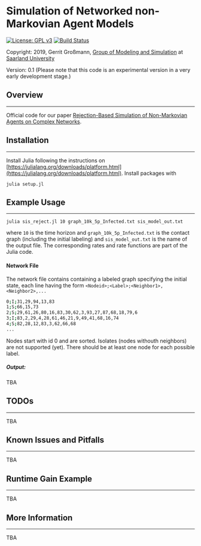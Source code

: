 
# Simulation of Networked non-Markovian Agent Models
[![License: GPL v3](https://img.shields.io/badge/License-GPL%20v3-blue.svg)](http://www.gnu.org/licenses/gpl-3.0)
[![Build Status](https://travis-ci.com/gerritgr/non-markovian-simulation.svg?branch=master)](https://travis-ci.com/gerritgr/non-markovian-simulation)

Copyright: 2019, Gerrit Großmann, [Group of Modeling and Simulation](https://mosi.uni-saarland.de/) at [Saarland University](http://www.cs.uni-saarland.de/)

Version: 0.1 (Please note that this code is an experimental version in a very early development stage.)
## Overview
------------------
Official code for our paper [Rejection-Based Simulation of Non-Markovian Agents on Complex Networks](https://www.researchgate.net/publication/335841274_Rejection-Based_Simulation_of_Non-Markovian_Agents_on_Complex_Networks). 

## Installation
------------------
Install Julia following the instructions on [https://julialang.org/downloads/platform.html](https://julialang.org/downloads/platform.html). 
Install packages with 
```console
julia setup.jl
```
## Example Usage
-----------------
```console
julia sis_reject.jl 10 graph_10k_5p_Infected.txt sis_model_out.txt
```
where `10` is the time horizon and `graph_10k_5p_Infected.txt` is the contact graph (including the initial labeling)
and `sis_model_out.txt` is the name of the output file.
The corresponding rates and rate functions are part of the Julia code.

#### Network File 
The network file contains containing a labeled graph specifying the initial state, each line having the form `<Nodeid>;<Label>;<Neighbor1>,<Neighbor2>,...`
```sh
0;I;31,29,94,13,83
1;S;66,15,73
2;S;29,61,26,80,16,83,30,62,3,93,27,87,68,18,79,6
3;I;83,2,29,4,28,61,46,21,9,49,41,68,16,74
4;S;82,28,12,83,3,62,66,68
...
```
Nodes start with id 0 and are sorted. 
Isolates (nodes withouth neighbors) are not supported (yet). 
There should be at least one node for each possible label. 

##### Output:
TBA

## TODOs
------------------
TBA

## Known Issues and Pitfalls
------------------
TBA

## Runtime Gain Example
------------------
TBA

## More Information
------------------
TBA

